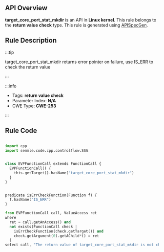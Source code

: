 ---
---


## API Overview
**target_core_port_stat_mkdir** is an API in **Linux kernel**. This rule belongs to the **return value check** type. This rule is generated using [APISpecGen](../../tools/APISpecGen).
## Rule Description

:::tip

target_core_port_stat_mkdir returns error pointer on failure, use IS_ERR to check the return value

:::

:::info

- Tags: **return value check**
- Parameter Index: **N/A**
- CWE Type: **CWE-253**

:::

## Rule Code
```python

import cpp
import semmle.code.cpp.controlflow.SSA


class EVPFunctionCall extends FunctionCall {
  EVPFunctionCall() {
    this.getTarget().hasName("target_core_port_stat_mkdir")
  }
}


predicate isErrCheckFunction(Function f) {
  f.hasName("IS_ERR") 
}

from EVPFunctionCall call, ValueAccess ret
where
  ret = call.getAnAccess() and
  not exists(FunctionCall check |
    isErrCheckFunction(check.getTarget()) and
    check.getArgument(0).getAChild*() = ret
  )
select call, "The return value of target_core_port_stat_mkdir is not checked with IS_ERR."
    
```